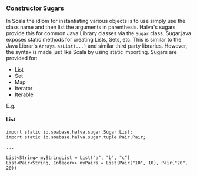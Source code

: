 ### Constructor Sugars

In Scala the idiom for instantiating various objects is to use simply use the class name and then list the arguments in parenthesis. Halva's sugars provide this for common Java Library classes via the `Sugar` class. Sugar.java exposes static methods for creating Lists, Sets, etc. This is similar to the Java Librar's `Arrays.asList(...)` and similar third party libraries. However, the syntax is made just like Scala by using static importing. Sugars are provided for:

* List
* Set
* Map
* Iterator
* Iterable

E.g.

#### List

```
import static io.soabase.halva.sugar.Sugar.List;
import static io.soabase.halva.sugar.tuple.Pair.Pair;

...

List<String> myStringList = List("a", "b", "c")
List<Pair<String, Integer>> myPairs = List(Pair("10", 10), Pair("20", 20))
```
